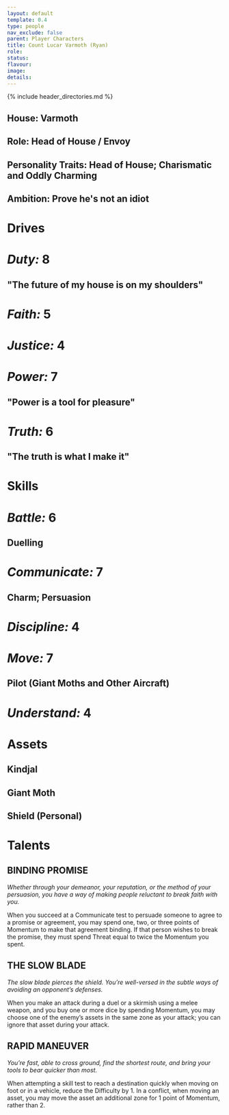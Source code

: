 ```yaml
---
layout: default
template: 0.4
type: people
nav_exclude: false
parent: Player Characters
title: Count Lucar Varmoth (Ryan)
role: 
status: 
flavour: 
image: 
details:
---
```

{% include header_directories.md %}  
## **House:** Varmoth  
## **Role:** Head of House / Envoy  
## **Personality Traits:** Head of House; Charismatic and Oddly Charming  
## **Ambition:** Prove he's not an idiot  

# **Drives**   
# ***Duty:*** 8  
## **"The future of my house is on my shoulders"**  
# ***Faith:*** 5  
# ***Justice:*** 4  
# ***Power:*** 7   
## **"Power is a tool for pleasure"**  
# ***Truth:*** 6  
## **"The truth is what I make it"**   


# **Skills**  
# ***Battle:*** 6  
## **Duelling**  
# ***Communicate:*** 7  
## **Charm; Persuasion**  
# ***Discipline:*** 4  
# ***Move:*** 7  
## **Pilot (Giant Moths and Other Aircraft)**  
# ***Understand:*** 4  
# **Assets**  
## **Kindjal**  
## **Giant Moth**  
## **Shield (Personal)**  

# **Talents**  

## **BINDING PROMISE**  
*Whether through your demeanor, your reputation,
or the method of your persuasion, you have a way of
making people reluctant to break faith with you.*  

When you succeed at a Communicate test to persuade someone to agree to a promise or agreement, you may spend one, two, or three points of Momentum to make that agreement binding. If that person wishes to break
the promise, they must spend Threat equal to twice the
Momentum you spent.  
## **THE SLOW BLADE**  
*The slow blade pierces the shield. You’re well-versed in the subtle ways of avoiding an opponent’s defenses.*  

When you make an attack during a duel or a skirmish
using a melee weapon, and you buy one or more dice
by spending Momentum, you may choose one of the
enemy’s assets in the same zone as your attack; you can
ignore that asset during your attack.  

## **RAPID MANEUVER**  
*You’re fast, able to cross ground, find the shortest
route, and bring your tools to bear quicker than most.*  

When attempting a skill test to reach a destination
quickly when moving on foot or in a vehicle, reduce the Difficulty by 1. In a conflict, when moving an asset, you may move the asset an additional zone for 1 point of Momentum, rather than 2.  







